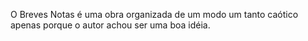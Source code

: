 O Breves Notas é uma obra organizada de um modo um tanto caótico apenas porque o autor achou ser uma boa idéia.